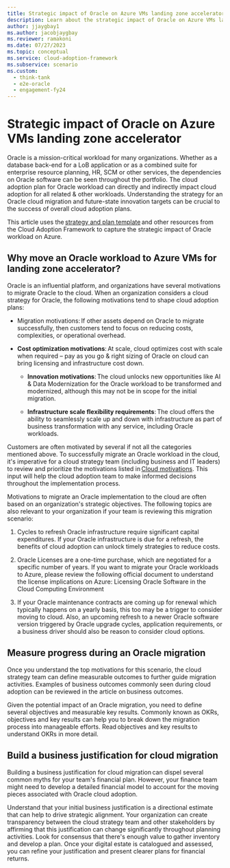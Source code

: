 ```yaml
---
title: Strategic impact of Oracle on Azure VMs landing zone accelerator 
description: Learn about the strategic impact of Oracle on Azure VMs landing zone accelerator.
author: jjaygbay1
ms.author: jacobjaygbay
ms.reviewer: ramakoni
ms.date: 07/27/2023
ms.topic: conceptual
ms.service: cloud-adoption-framework
ms.subservice: scenario
ms.custom: 
  - think-tank
  - e2e-oracle
  - engagement-fy24
--- 
```


# Strategic impact of Oracle on Azure VMs landing zone accelerator

Oracle is a mission-critical workload for many organizations. Whether as a database back-end for a LoB application or as a combined suite for enterprise resource planning, HR, SCM or other services, the dependencies on Oracle software can be seen throughout the portfolio. The cloud adoption plan for Oracle workload can directly and indirectly impact cloud adoption for all related & other workloads.  Understanding the strategy for an Oracle cloud migration and future-state innovation targets can be crucial to the success of overall cloud adoption plans.

This article uses the [strategy and plan template]() and other resources from the Cloud Adoption Framework to capture the strategic impact of Oracle workload on Azure.

## Why move an Oracle workload to Azure VMs for landing zone accelerator?

Oracle is an influential platform, and organizations have several motivations to migrate Oracle to the cloud. When an organization considers a cloud strategy for Oracle, the following motivations tend to shape cloud adoption plans:

- Migration motivations: If other assets depend on Oracle to migrate successfully, then customers tend to focus on reducing costs, complexities, or operational overhead.

- **Cost optimization motivations**: At scale, cloud optimizes cost with scale when required – pay as you go & right sizing of Oracle on cloud can bring licensing and infrastructure cost down.

  - **Innovation motivations**: The cloud unlocks new opportunities like AI & Data Modernization for the Oracle workload to be transformed and modernized, although this may not be in scope for the initial migration.

  - **Infrastructure scale flexibility requirements**: The cloud offers the ability to seamlessly scale up and down with infrastructure as part of business transformation with any service, including Oracle workloads.

Customers are often motivated by several if not all the categories mentioned above. To successfully migrate an Oracle workload in the cloud, it's imperative for a cloud strategy team (including business and IT leaders) to review and prioritize the motivations listed in [Cloud motivations](). This input will help the cloud adoption team to make informed decisions throughout the implementation process.

Motivations to migrate an Oracle implementation to the cloud are often based on an organization's strategic objectives. The following topics are also relevant to your organization if your team is reviewing this migration scenario: 

 1. Cycles to refresh Oracle infrastructure require significant capital expenditures. If your Oracle infrastructure is due for a refresh, the benefits of cloud adoption can unlock timely strategies to reduce costs. 

1. Oracle Licenses are a one-time purchase, which are negotiated for a specific number of years. If you want to migrate your Oracle workloads to Azure, please review the following official document to understand the license implications on Azure: Licensing Oracle Software in the Cloud Computing Environment 

1. If your Oracle maintenance contracts are coming up for renewal which typically happens on a yearly basis, this too may be a trigger to consider moving to cloud. Also, an upcoming refresh to a newer Oracle software version triggered by Oracle upgrade cycles, application requirements, or a business driver should also be reason to consider cloud options.  

## Measure progress during an Oracle migration

Once you understand the top motivations for this scenario, the cloud strategy team can define measurable outcomes to further guide migration activities. Examples of business outcomes commonly seen during cloud adoption can be reviewed in the article on business outcomes. 

Given the potential impact of an Oracle migration, you need to define several objectives and measurable key results. Commonly known as OKRs, objectives and key results can help you to break down the migration process into manageable efforts. Read objectives and key results to understand OKRs in more detail.

## Build a business justification for cloud migration

Building a business justification for cloud migration can dispel several common myths for your team's financial plan. However, your finance team might need to develop a detailed financial model to account for the moving pieces associated with Oracle cloud adoption.

Understand that your initial business justification is a directional estimate that can help to drive strategic alignment. Your organization can create transparency between the cloud strategy team and other stakeholders by affirming that this justification can change significantly throughout planning activities. Look for consensus that there's enough value to gather inventory and develop a plan. Once your digital estate is catalogued and assessed, you can refine your justification and present clearer plans for financial returns.

